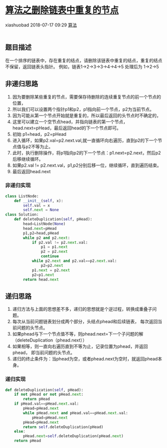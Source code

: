 <div class="blog-article">
    <h1><a href="p.html?p=算法/算法之删除链表中重复的节点" class="title">算法之删除链表中重复的节点</a></h1>
    <span class="author">xiashuobad</span>
    <span class="time">2018-07-17 09:29</span>
    <span><a href="tags.html?t=算法" class="tag">算法</a></span>
    </div>
<br/>

## 题目描述 ##
在一个排序的链表中，存在重复的结点，请删除该链表中重复的结点，重复的结点不保留，返回链表头指针。 
例如，链表1->2->3->3->4->4->5 处理后为 1->2->5
## 非递归思路 ##
1. 因为要删除某些重复的节点，需要保存待删除的连续重复节点的前一个节点的位置，
2. 所以我们可以设置两个指针p1和p2，p1指向前一个节点，p2为当前节点。
3. 因为可能从第一个节点开始就是重复的，所以最后返回的头节点时不确定的，
4. 这里可以建立一个空节点head，并指向链表的第一个节点，head.next=pHead，最后返回head的下一个节点即可。
5. 初始 p1=head，p2=pHead
6. 进入循环，如果p2.val=p2.next.val,就一直循环向右遍历，直到p2的下一个节点值与p2不等为止。
7. 此时，执行删除操作，将p1指向p2的下一个节点：p1.next=p2.next，然后p2后移继续循环。
8. 如果p2.val != p2.next.val，p1,p2分别后移一位，继续循环，直到遍历结束。
9. 最后返回head.next
### 非递归实现  ###
```python
class ListNode:
    def __init__(self, x):
        self.val = x
        self.next = None
class Solution:   
    def deleteDuplication(self, pHead):
        head=ListNode(None)
        head.next=pHead
        p1,p2=head,pHead
        while p2 and p2.next:
            if p2.val != p2.next.val:
                p1 = p1.next
                p2 = p2.next
                continue
            while p2.next and p2.val==p2.next.val:
                p2=p2.next
            p1.next = p2.next
            p2=p1.next
        return head.next
```
## 递归思路 ##
1. 递归方法与上面的思想差不多，递归的思想就是个逆过程，转换成重叠子问题。
2. 每次从当前问题链表划分成两个部分，头结点phead和后续链表，
每次返回当前问题的头节点。
3. 如果phead与下一个节点值不等，则phead.next=下一个子问题的解
（deleteDuplication（phead.next））
4. 如果相等，则一直向右遍历直到不等为止，记录位置为phead，并返回phead，
即当前问题的头节点。
5. 递归的终止条件为：当phead为空，或者phead.next为空时，就返回phead本身。
### 递归实现 ###
```python
def deleteDuplication(self, pHead):
    if not pHead or not pHead.next:
        return pHead
    if pHead.val==pHead.next.val:
        pHead=pHead.next
        while pHead.next and pHead.val==pHead.next.val:
            pHead=pHead.next
        pHead=pHead.next
        return self.deleteDuplication(pHead)
    else:
        pHead.next=self.deleteDuplication(pHead.next)
    return pHead
```